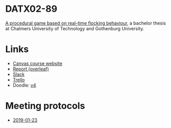# DATX02-89
[A procedural game based on real-time flocking behaviour](http://www.chalmers.se/sv/institutioner/cse/utbildning/Grundutbildning/kandidatprojekt/Sidor/DATX02_19_37.aspx), a bachelor thesis at Chalmers University of Technology and Gothenburg University.

# Links
- [Canvas course website](https://chalmers.instructure.com/courses/125230000000003735)
- [Report (overleaf)](https://www.overleaf.com/project/5c47881ebbebf743f93ff91a)
- [Slack](https://kandidatarbet-y4s5202.slack.com/messages/CFK63AH5W/)
- [Trello](#)
- Doodle: [v4](https://doodle.com/poll/k4289357cr4cykpr)

# Meeting protocols
- [2019-01-23](/Documents/01-23_First-meeting.pdf)